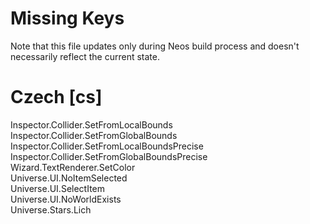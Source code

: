 # Missing Keys
Note that this file updates only during Neos build process and doesn't necessarily reflect the current state.

# Czech [cs]
Inspector.Collider.SetFromLocalBounds  
Inspector.Collider.SetFromGlobalBounds  
Inspector.Collider.SetFromLocalBoundsPrecise  
Inspector.Collider.SetFromGlobalBoundsPrecise  
Wizard.TextRenderer.SetColor  
Universe.UI.NoItemSelected  
Universe.UI.SelectItem  
Universe.UI.NoWorldExists  
Universe.Stars.Lich  

